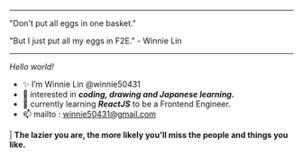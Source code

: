 
---

"Don't put all eggs in one basket."

"But I just put all my eggs in F2E." - Winnie Lin

---

*Hello world!* 

- ✨ I’m Winnie Lin @winnie50431
- :white_flower: interested in ***coding, drawing and Japanese learning.***
- 🌱 currently learning ***ReactJS*** to be a Frontend Engineer.
- 📫 mailto : winnie50431@gmail.com


| **The lazier you are, the more likely you'll miss the people and things you like.**



<!---
winnie50431/winnie50431 is a ✨ special ✨ repository because its `README.md` (this file) appears on your GitHub profile.
You can click the Preview link to take a look at your changes.
--->
